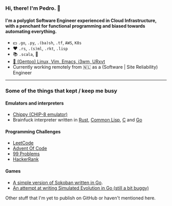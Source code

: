 ### Hi, there! I'm Pedro. 👋
#### I'm a polyglot Software Engineer experienced in Cloud Infrastructure, with a penchant for functional programming and biased towards automating everything.

-  💵 `.go`, `.py`, `.(ba)sh`, `.tf`, `AWS`, `K8s`
- ❤️ `.rs`, `.(s)ml`, `.rkt`, `.lisp`
- 📚 `.scala`, 🎹
- [🐧 (Gentoo) Linux, Vim, Emacs, i3wm, URxvt](https://github.com/csixteen/dotties)
- Currently working remotely from 🇳🇱 as a (Software | Site Reliability) Engineer

---
### Some of the things that kept / keep me busy
#### Emulators and interpreters
- [Chippy (CHIP-8 emulator)](https://github.com/csixteen/chippy)
- Brainfuck interpreter written in [Rust](https://github.com/csixteen/rs-bff), [Common Lisp](https://github.com/csixteen/cl-bff), [C](https://github.com/csixteen/c-bff) and [Go](https://github.com/csixteen/go-bff)
#### Programming Challenges
- [LeetCode](https://github.com/csixteen/LeetCode)
- [Advent Of Code](https://github.com/csixteen/AdventOfCode)
- [99 Problems](https://github.com/csixteen/99Problems)
- [HackerRank](https://github.com/csixteen/HackerRank)
#### Games
- [A simple version of Sokoban written in Go](https://github.com/csixteen/sokoban).
- [An attempt at writing Simulated Evolution in Go (still a bit buggy)](https://github.com/csixteen/simulated-evolution)

Other stuff that I'm yet to publish on GitHub or haven't mentioned here.
